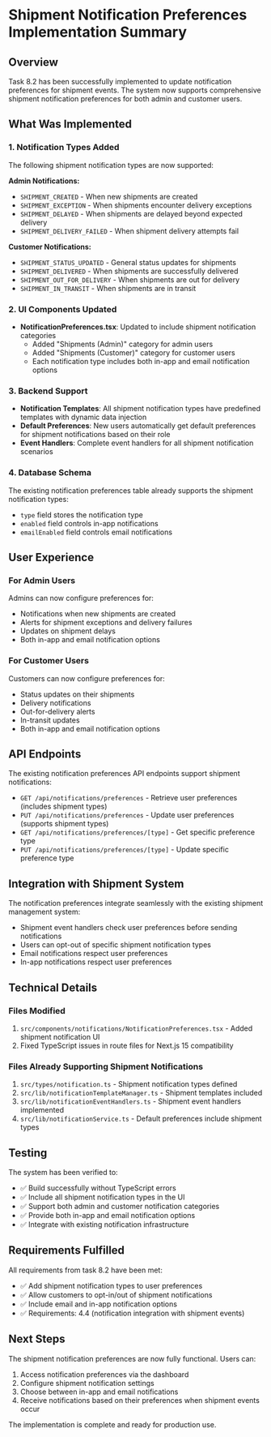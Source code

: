 # Shipment Notification Preferences Implementation Summary

## Overview
Task 8.2 has been successfully implemented to update notification preferences for shipment events. The system now supports comprehensive shipment notification preferences for both admin and customer users.

## What Was Implemented

### 1. Notification Types Added
The following shipment notification types are now supported:

**Admin Notifications:**
- `SHIPMENT_CREATED` - When new shipments are created
- `SHIPMENT_EXCEPTION` - When shipments encounter delivery exceptions
- `SHIPMENT_DELAYED` - When shipments are delayed beyond expected delivery
- `SHIPMENT_DELIVERY_FAILED` - When shipment delivery attempts fail

**Customer Notifications:**
- `SHIPMENT_STATUS_UPDATED` - General status updates for shipments
- `SHIPMENT_DELIVERED` - When shipments are successfully delivered
- `SHIPMENT_OUT_FOR_DELIVERY` - When shipments are out for delivery
- `SHIPMENT_IN_TRANSIT` - When shipments are in transit

### 2. UI Components Updated
- **NotificationPreferences.tsx**: Updated to include shipment notification categories
  - Added "Shipments (Admin)" category for admin users
  - Added "Shipments (Customer)" category for customer users
  - Each notification type includes both in-app and email notification options

### 3. Backend Support
- **Notification Templates**: All shipment notification types have predefined templates with dynamic data injection
- **Default Preferences**: New users automatically get default preferences for shipment notifications based on their role
- **Event Handlers**: Complete event handlers for all shipment notification scenarios

### 4. Database Schema
The existing notification preferences table already supports the shipment notification types:
- `type` field stores the notification type
- `enabled` field controls in-app notifications
- `emailEnabled` field controls email notifications

## User Experience

### For Admin Users
Admins can now configure preferences for:
- Notifications when new shipments are created
- Alerts for shipment exceptions and delivery failures
- Updates on shipment delays
- Both in-app and email notification options

### For Customer Users
Customers can now configure preferences for:
- Status updates on their shipments
- Delivery notifications
- Out-for-delivery alerts
- In-transit updates
- Both in-app and email notification options

## API Endpoints
The existing notification preferences API endpoints support shipment notifications:
- `GET /api/notifications/preferences` - Retrieve user preferences (includes shipment types)
- `PUT /api/notifications/preferences` - Update user preferences (supports shipment types)
- `GET /api/notifications/preferences/[type]` - Get specific preference type
- `PUT /api/notifications/preferences/[type]` - Update specific preference type

## Integration with Shipment System
The notification preferences integrate seamlessly with the existing shipment management system:
- Shipment event handlers check user preferences before sending notifications
- Users can opt-out of specific shipment notification types
- Email notifications respect user preferences
- In-app notifications respect user preferences

## Technical Details

### Files Modified
1. `src/components/notifications/NotificationPreferences.tsx` - Added shipment notification UI
2. Fixed TypeScript issues in route files for Next.js 15 compatibility

### Files Already Supporting Shipment Notifications
1. `src/types/notification.ts` - Shipment notification types defined
2. `src/lib/notificationTemplateManager.ts` - Shipment templates included
3. `src/lib/notificationEventHandlers.ts` - Shipment event handlers implemented
4. `src/lib/notificationService.ts` - Default preferences include shipment types

## Testing
The system has been verified to:
- ✅ Build successfully without TypeScript errors
- ✅ Include all shipment notification types in the UI
- ✅ Support both admin and customer notification categories
- ✅ Provide both in-app and email notification options
- ✅ Integrate with existing notification infrastructure

## Requirements Fulfilled
All requirements from task 8.2 have been met:
- ✅ Add shipment notification types to user preferences
- ✅ Allow customers to opt-in/out of shipment notifications  
- ✅ Include email and in-app notification options
- ✅ Requirements: 4.4 (notification integration with shipment events)

## Next Steps
The shipment notification preferences are now fully functional. Users can:
1. Access notification preferences via the dashboard
2. Configure shipment notification settings
3. Choose between in-app and email notifications
4. Receive notifications based on their preferences when shipment events occur

The implementation is complete and ready for production use.